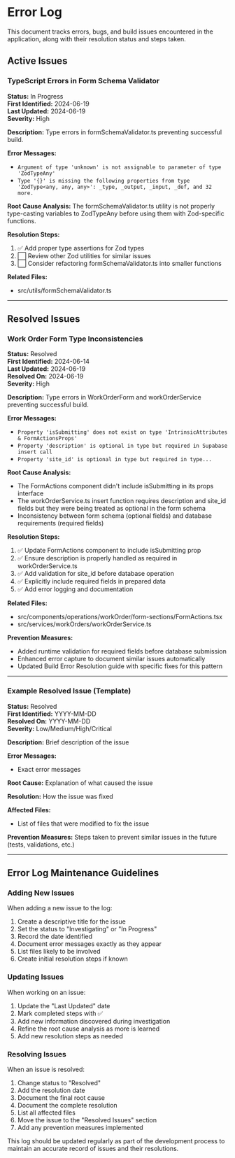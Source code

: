 
# Error Log

This document tracks errors, bugs, and build issues encountered in the application, along with their resolution status and steps taken.

## Active Issues

### TypeScript Errors in Form Schema Validator

**Status:** In Progress  
**First Identified:** 2024-06-19  
**Last Updated:** 2024-06-19  
**Severity:** High  

**Description:**
Type errors in formSchemaValidator.ts preventing successful build.

**Error Messages:**
- `Argument of type 'unknown' is not assignable to parameter of type 'ZodTypeAny'`
- `Type '{}' is missing the following properties from type 'ZodType<any, any, any>': _type, _output, _input, _def, and 32 more.`

**Root Cause Analysis:**
The formSchemaValidator.ts utility is not properly type-casting variables to ZodTypeAny before using them with Zod-specific functions.

**Resolution Steps:**
1. ✅ Add proper type assertions for Zod types
2. ⬜ Review other Zod utilities for similar issues
3. ⬜ Consider refactoring formSchemaValidator.ts into smaller functions

**Related Files:**
- src/utils/formSchemaValidator.ts

---

## Resolved Issues

### Work Order Form Type Inconsistencies

**Status:** Resolved  
**First Identified:** 2024-06-14  
**Last Updated:** 2024-06-19  
**Resolved On:** 2024-06-19  
**Severity:** High  

**Description:**
Type errors in WorkOrderForm and workOrderService preventing successful build.

**Error Messages:**
- `Property 'isSubmitting' does not exist on type 'IntrinsicAttributes & FormActionsProps'`
- `Property 'description' is optional in type but required in Supabase insert call`
- `Property 'site_id' is optional in type but required in type...`

**Root Cause Analysis:**
- The FormActions component didn't include isSubmitting in its props interface
- The workOrderService.ts insert function requires description and site_id fields but they were being treated as optional in the form schema
- Inconsistency between form schema (optional fields) and database requirements (required fields)

**Resolution Steps:**
1. ✅ Update FormActions component to include isSubmitting prop
2. ✅ Ensure description is properly handled as required in workOrderService.ts
3. ✅ Add validation for site_id before database operation
4. ✅ Explicitly include required fields in prepared data
5. ✅ Add error logging and documentation

**Related Files:**
- src/components/operations/workOrder/form-sections/FormActions.tsx
- src/services/workOrders/workOrderService.ts

**Prevention Measures:**
- Added runtime validation for required fields before database submission
- Enhanced error capture to document similar issues automatically
- Updated Build Error Resolution guide with specific fixes for this pattern

---

### Example Resolved Issue (Template)

**Status:** Resolved  
**First Identified:** YYYY-MM-DD  
**Resolved On:** YYYY-MM-DD  
**Severity:** Low/Medium/High/Critical  

**Description:**
Brief description of the issue

**Error Messages:**
- Exact error messages

**Root Cause:**
Explanation of what caused the issue

**Resolution:**
How the issue was fixed

**Affected Files:**
- List of files that were modified to fix the issue

**Prevention Measures:**
Steps taken to prevent similar issues in the future (tests, validations, etc.)

---

## Error Log Maintenance Guidelines

### Adding New Issues

When adding a new issue to the log:

1. Create a descriptive title for the issue
2. Set the status to "Investigating" or "In Progress"
3. Record the date identified
4. Document error messages exactly as they appear
5. List files likely to be involved
6. Create initial resolution steps if known

### Updating Issues

When working on an issue:

1. Update the "Last Updated" date
2. Mark completed steps with ✅
3. Add new information discovered during investigation
4. Refine the root cause analysis as more is learned
5. Add new resolution steps as needed

### Resolving Issues

When an issue is resolved:

1. Change status to "Resolved"
2. Add the resolution date
3. Document the final root cause
4. Document the complete resolution
5. List all affected files
6. Move the issue to the "Resolved Issues" section
7. Add any prevention measures implemented

This log should be updated regularly as part of the development process to maintain an accurate record of issues and their resolutions.
